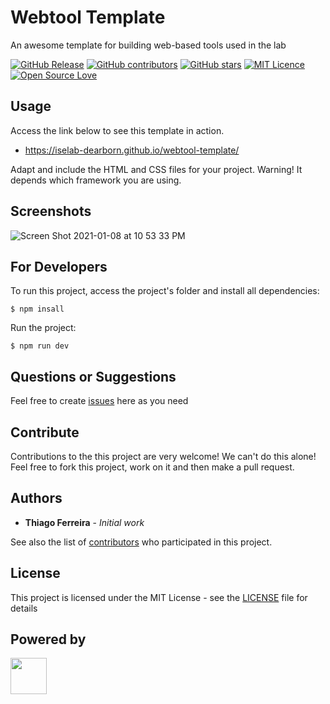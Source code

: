 # Webtool Template

An awesome template for building web-based tools used in the lab

[![GitHub Release](https://img.shields.io/github/release/iselab-dearborn/webtool-template.svg)](https://github.com/iselab-dearborn/webtool-template/releases/latest)
[![GitHub contributors](https://img.shields.io/github/contributors/iselab-dearborn/webtool-template.svg)](https://github.com/iselab-dearborn/webtool-template/graphs/contributors)
[![GitHub stars](https://img.shields.io/github/stars/iselab-dearborn/webtool-template.svg)](https://github.com/iselab-dearborn/webtool-template)
[![MIT Licence](https://badges.frapsoft.com/os/mit/mit.svg?v=103)](https://opensource.org/licenses/mit-license.php)
[![Open Source Love](https://badges.frapsoft.com/os/v1/open-source.svg?v=103)](https://github.com/ellerbrock/open-source-badges/)

## Usage

Access the link below to see this template in action.

- https://iselab-dearborn.github.io/webtool-template/

Adapt and include the HTML and CSS files for your project. Warning! It depends which framework you are using.

## Screenshots

![Screen Shot 2021-01-08 at 10 53 33 PM](https://user-images.githubusercontent.com/114015/104082470-6ef79c00-5204-11eb-822b-fd1cbebafa6f.png)

## For Developers

To run this project, access the project's folder and install all dependencies:

```
$ npm insall
```

Run the project:

```
$ npm run dev
```

## Questions or Suggestions

Feel free to create <a href="https://github.com/iselab-dearborn/webtool-template/issues">issues</a> here as you need

## Contribute

Contributions to the this project are very welcome! We can't do this alone! Feel free to fork this project, work on it and then make a pull request.

## Authors

* **Thiago Ferreira** - *Initial work*

See also the list of [contributors](https://github.com/iselab-dearborn/webtool-template/graphs/contributors) who participated in this project.

## License

This project is licensed under the MIT License - see the [LICENSE](LICENSE) file for details

## Powered by

<p float="left">
    <img src="https://user-images.githubusercontent.com/114015/77862143-99351b80-71e7-11ea-84b2-62038634f314.png" height="58px"/>
</p>
